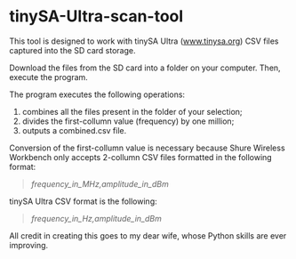 # tinySA-Ultra-scan-tool
This tool is designed to work with tinySA Ultra (www.tinysa.org) CSV files captured into the SD card storage.

Download the files from the SD card into a folder on your computer. Then, execute the program.

The program executes the following operations:
1) combines all the files present in the folder of your selection;
2) divides the first-collumn value (frequency) by one million;
3) outputs a combined.csv file.
 
Conversion of the first-collumn value is necessary because Shure Wireless Workbench only accepts 2-collumn CSV files formatted in the following format:

 >*frequency_in_MHz,amplitude_in_dBm*

tinySA Ultra CSV format is the following:

 >*frequency_in_Hz,amplitude_in_dBm*

All credit in creating this goes to my dear wife, whose Python skills are ever improving.
